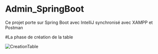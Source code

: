 # Admin_SpringBoot
Ce projet porte sur Spring Boot avec IntelliJ synchronisé avec XAMPP et Postman 

#La phase de création de la table

![CreationTable](https://user-images.githubusercontent.com/120748789/219976896-ef0e5558-6fee-4641-8aef-f9b5af9daa9e.jpg)
